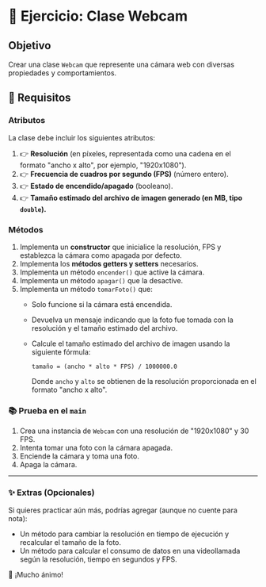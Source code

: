 # 📸 Ejercicio: Clase Webcam

## Objetivo
Crear una clase `Webcam` que represente una cámara web con diversas propiedades y comportamientos.

## 📄 Requisitos

### Atributos
La clase debe incluir los siguientes atributos:
1. 👉 **Resolución** (en píxeles, representada como una cadena en el formato "ancho x alto", por ejemplo, "1920x1080").
2. 👉 **Frecuencia de cuadros por segundo (FPS)** (número entero).
3. 👉 **Estado de encendido/apagado** (booleano).
4. 👉 **Tamaño estimado del archivo de imagen generado (en MB, tipo `double`).**

### Métodos
1. Implementa un **constructor** que inicialice la resolución, FPS y establezca la cámara como apagada por defecto.
2. Implementa los **métodos getters y setters** necesarios.
3. Implementa un método `encender()` que active la cámara.
4. Implementa un método `apagar()` que la desactive.
5. Implementa un método `tomarFoto()` que:
   - Solo funcione si la cámara está encendida.
   - Devuelva un mensaje indicando que la foto fue tomada con la resolución y el tamaño estimado del archivo.
   - Calcule el tamaño estimado del archivo de imagen usando la siguiente fórmula:
     
     ```
     tamaño = (ancho * alto * FPS) / 1000000.0
     ```
     
     Donde `ancho` y `alto` se obtienen de la resolución proporcionada en el formato "ancho x alto".

### 📚 Prueba en el `main`
1. Crea una instancia de `Webcam` con una resolución de "1920x1080" y 30 FPS.
2. Intenta tomar una foto con la cámara apagada.
3. Enciende la cámara y toma una foto.
4. Apaga la cámara.

---
### ✨ Extras (Opcionales)
Si quieres practicar aún más, podrías agregar (aunque no cuente para nota):
- Un método para cambiar la resolución en tiempo de ejecución y recalcular el tamaño de la foto.
- Un método para calcular el consumo de datos en una videollamada según la resolución, tiempo en segundos y FPS.

🚀 ¡Mucho ánimo!

